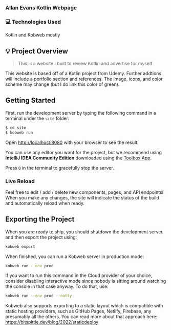 
### Allan Evans Kotlin Webpage
### 💻 Technologies Used 
Kotlin and Kobweb mostly
## 💡 Project Overview
> This is a website I built to review Kotlin and advertise for myself

This website is based off of a Kotlin project from Udemy.  Further addtions will include a portfolio section and references.
The image, icons, and color scheme may change (but I do link this color of green).

## Getting Started

First, run the development server by typing the following command in a terminal under the `site` folder:

```bash
$ cd site
$ kobweb run
```

Open [http://localhost:8080](http://localhost:8080) with your browser to see the result.

You can use any editor you want for the project, but we recommend using **IntelliJ IDEA Community Edition** downloaded
using the [Toolbox App](https://www.jetbrains.com/toolbox-app/).

Press `Q` in the terminal to gracefully stop the server.

### Live Reload

Feel free to edit / add / delete new components, pages, and API endpoints! When you make any changes, the site will
indicate the status of the build and automatically reload when ready.

## Exporting the Project

When you are ready to ship, you should shutdown the development server and then export the project using:

```bash
kobweb export
```

When finished, you can run a Kobweb server in production mode:

```bash
kobweb run --env prod
```

If you want to run this command in the Cloud provider of your choice, consider disabling interactive mode since nobody
is sitting around watching the console in that case anyway. To do that, use:

```bash
kobweb run --env prod --notty
```

Kobweb also supports exporting to a static layout which is compatible with static hosting providers, such as GitHub
Pages, Netlify, Firebase, any presumably all the others. You can read more about that approach here:
https://bitspittle.dev/blog/2022/staticdeploy